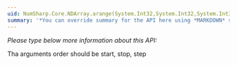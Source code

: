 ```yaml
---
uid: NumSharp.Core.NDArray.arange(System.Int32,System.Int32,System.Int32)
summary: '*You can override summary for the API here using *MARKDOWN* syntax'
---
```


*Please type below more information about this API:*

Tha arguments order should be start, stop, step
